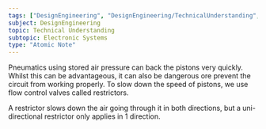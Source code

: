 ```yaml
---
tags: ["DesignEngineering", "DesignEngineering/TechnicalUnderstanding", "DesignEngineering/TechnicalUnderstanding/ElectronicSystems"]
subject: DesignEngineering
topic: Technical Understanding
subtopic: Electronic Systems
type: "Atomic Note"
---
```


Pneumatics using stored air pressure can back the pistons very quickly. Whilst this can be advantageous, it can also be dangerous ore prevent the circuit from working properly. To slow down the speed of pistons, we use flow control valves called restrictors.

A restrictor slows down the air going through it in both directions, but a uni-directional restrictor only applies in 1 direction.